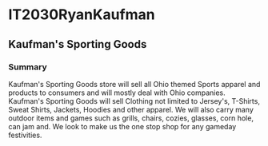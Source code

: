 # IT2030RyanKaufman

<h2> Kaufman's Sporting Goods </h2>
<h3>Summary</h3>
<p>Kaufman's Sporting Goods store will sell all Ohio themed Sports apparel and products to consumers and will mostly deal with Ohio companies. Kaufman's Sporting Goods will sell Clothing not limited to Jersey's, T-Shirts, Sweat Shirts, Jackets, Hoodies and other apparel. We will also carry many outdoor items and games such as grills, chairs, cozies, glasses, corn hole, can jam and. We look to make us the one stop shop for any gameday festivities.</p>
